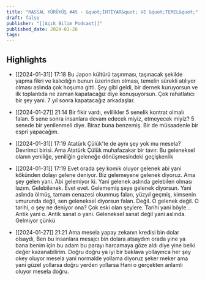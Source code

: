 ```yaml
---
title: "RASSAL YÜRÜYÜŞ #45 - &quot;İHTİYAR&quot; VE &quot;TEMEL&quot;"
draft: false
publisher: "[[Açık Bilim Podcast]]"
published_date: 2024-01-26
tags:
---
```



## Highlights
* [[2024-01-31]] 17:18  Bu Japon kültürü taşınması, taşınacak şekilde yapma fikri ve kalıcılığın bunun üzerinden olması, temelin sürekli atılıyor olması aslında çok hoşuma gitti. Şey gibi geldi, bir dernek kuruyorsun ve ilk toplantıda ne zaman kapatacağız diye konuşuyorsun. Çok rahatlatıcı bir şey yani. 7 yıl sonra kapatacağız arkadaşlar.

* [[2024-01-27]] 21:14  Bir fikir vardı, evlilikler 5 senelik kontrat olmalı falan. 5 sene sonra insanlara devam edecek miyiz, etmeyecek miyiz? 5 senede bir yenilenmeli diye. Biraz buna benzemiş. Bir de müsaadenle bir espri yapacağım.

* [[2024-01-31]] 17:19  Atatürk Çülük'te de aynı şey yok mu mesela? Devrimci birisi. Ama Atatürk Çülük muhafazakar bir tavır. Bu geleneksel olanın yeniliğe, yeniliğin geleneğe dönüşmesindeki geçişkenlik

* [[2024-01-31]] 17:19  Evet orada şey komik oluyor gelenek abi yani kökünden dolayı gelene deniyor. Biz gelemeyene gelenek diyoruz. Ama şey gelen yani. Abi gelemiyor ki. Yani gelenek aslında gelebilen olması lazım. Gelebilenek. Evet evet. Gelememiş şeye gelenek diyorsun. Yani aslında ölmüş, tamam cenazesi okunmuş falan, yüzyıl geçmiş, kimsenin umurunda değil, sen geleneksel diyorsun falan. Değil. O gelenek değil. O tarihi, o şey ne deniyor ona? Çok eski olan şeylere. Tarihi yani böyle... Antik yani o. Antik sanat o yani. Geleneksel sanat değil yani aslında. Gelmiyor çünkü

* [[2024-01-27]] 21:21  Ama mesela yapay zekanın kredisi bin dolar olsaydı, Ben bu insanlara mesajcı bin dolara atsaydım orada yine ya bana benim için bu adam bu parayı harcamaya göze aldı diye yine belki değer kazanabilirim. Doğru doğru ya iyi bir baklava yollayınca her şey okey oluyor mesela yani normalde yollama diyoruz şeker meker ama yani güzel yollarsa doğru yerden yollarsa Hani o gerçekten anlamlı oluyor mesela doğru.

